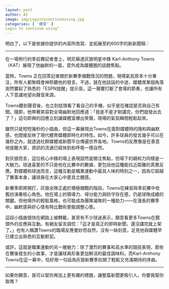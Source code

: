 ```yaml
---
layout: post
author: AI
image: img/Logintocontinueusing.jpg
categories: [ '體育' ]
Login to continue using"
---
```

明白了，以下是依據你提供的內容所改寫、並拓展至約600字的新新聞稿：  

---

在一場例行的季前賽記者會上，明尼蘇達灰狼明星中鋒 Karl-Anthony Towns（KAT）展現了他幽默的一面，意外成為媒體圈的話題焦點。  

當時，Towns 正在回答記者關於新賽季備戰情況的問題，現場氣氛原本十分專注，所有人都聚精會神聆聽他的發言。不過，就在他談話的中途，媒體席某個角落突然響起了熟悉的「ESPN提醒」提示音。這一聲響打斷了會場的節奏，也讓所有人下意識地望向聲音來源。  

Towns聽到聲音後，也立刻低頭看了看自己的手機，似乎是在確認是否與自己有關。隨即，他帶著笑容對全場幽默地回應道：「我是不是才剛講完，你們就發出去了？」這句即興的回應立刻讓媒體室爆出笑聲，現場的氣氛瞬間輕鬆起來。  

雖然只是短短幾秒的小插曲，但這一幕展現出Towns在面對媒體時的隨和與幽默感，也間接反映了現代體育媒體即時化的特性。如今，許多球員的發言幾乎可以在幾秒之內，就透過社群媒體或新聞平台傳遍世界各地。Towns的反應像是在善意地提醒大家，資訊的流通已經快到和呼吸一樣自然。  

對灰狼而言，這位核心中鋒的場上表現固然是關注焦點，但場下的親和力同樣是一大魅力。球迷喜愛的不只是他在比賽中的數據，更包括他這種能拉近距離的真實反應。對媒體和球迷而言，這種互動是職業運動中最具人味的時刻之一，因為它超越了賽事本身，讓球員在大家心中更具立體感。  

新賽季即將開打，灰狼全隊正處於積極備戰的階段，Towns在練習與季前賽中依舊扮演著核心角色。他在場上的領導力、得分能力與防守存在感，仍是球隊成績的關鍵。但他場外的輕鬆風格，也可能成為團隊凝聚的一種助力——在漫長的賽季中，幽默感與好心情有時比戰術更能調整心態。  

這段小插曲很快在網路上被轉載，甚至有不少球迷表示，願意看更多Towns在鏡頭外的反應與互動。有網友留言調侃：「這才是真正的即時新聞，還沒講完就上架了。」也有人稱讚Towns的臨場反應曼妙而自然，沒有一絲刻意，足見他與媒體早已建立出熟悉的互動默契。  

或許，這就是職業運動的另一層魅力：除了激烈的賽事和高水準的競技表現，那些在賽後發生的小故事，才是讓球員形象更加鮮活的最佳調味料。而Karl-Anthony Towns在這一幕中，恰好用一句話為灰狼新賽季拉開了輕鬆又充滿期待的序曲。  

---

如果你願意，我可以幫你再加上更有趣的標題，讓整篇新聞更吸引人。你要我幫你取嗎？